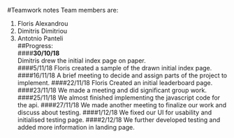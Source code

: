 #Teamwork notes
Team members are:
1. Floris Alexandrou
2. Dimitris Dimitriou
3. Antotnio Panteli  
##Progress:  
####__30/10/18__  
Dimitris drew the initial index page on paper.  
####5/11/18
Floris created a sample of the drawn initial index page.
####16/11/18
A brief meeting to decide and assign parts of the project to implement.
####22/11/18
Floris Created an initial leaderboard page.
####23/11/18
We made a meeting and did significant group work.
####25/11/18
We almost finished implementing the javascript code for the api.
####27/11/18
We made another meeting to finalize our work and discuss about testing.
####1/12/18
We fixed our UI for usability and initialised testing page.
####2/12/18
We further developed testing and added more information in landing page.